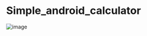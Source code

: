 # Simple_android_calculator
![image](https://github.com/ZubkoKarina/Simple_android_calculator/assets/57664889/b5520add-7cc4-46a6-848a-f483aa224ae8)
